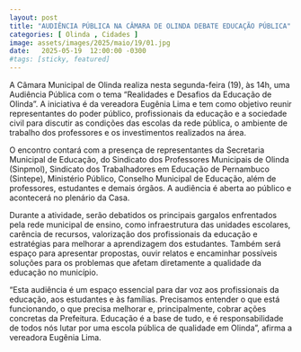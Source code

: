 ```yaml
---
layout: post
title: "AUDIÊNCIA PÚBLICA NA CÂMARA DE OLINDA DEBATE EDUCAÇÃO PÚBLICA"
categories: [ Olinda , Cidades ]
image: assets/images/2025/maio/19/01.jpg
date:   2025-05-19  12:00:00 -0300
#tags: [sticky, featured]
---
```

A Câmara Municipal de Olinda realiza nesta segunda-feira (19), às 14h, uma Audiência Pública com o tema “Realidades e Desafios da Educação de Olinda”. A iniciativa é da vereadora Eugênia Lima e tem como objetivo reunir representantes do poder público, profissionais da educação e a sociedade civil para discutir as condições das escolas da rede pública, o ambiente de trabalho dos professores e os investimentos realizados na área.

O encontro contará com a presença de representantes da Secretaria Municipal de Educação, do Sindicato dos Professores Municipais de Olinda (Sinpmol), Sindicato dos Trabalhadores em Educação de Pernambuco (Sintepe), Ministério Público, Conselho Municipal de Educação, além de professores, estudantes e demais órgãos. A audiência é aberta ao público e acontecerá no plenário da Casa.

Durante a atividade, serão debatidos os principais gargalos enfrentados pela rede municipal de ensino, como infraestrutura das unidades escolares, carência de recursos, valorização dos profissionais da educação e estratégias para melhorar a aprendizagem dos estudantes. Também será espaço para apresentar propostas, ouvir relatos e encaminhar possíveis soluções para os problemas que afetam diretamente a qualidade da educação no município.

 “Esta audiência é um espaço essencial para dar voz aos profissionais da educação, aos estudantes e às famílias. Precisamos entender o que está funcionando, o que precisa melhorar e, principalmente, cobrar ações concretas da Prefeitura. Educação é a base de tudo, e é responsabilidade de todos nós lutar por uma escola pública de qualidade em Olinda”, afirma a vereadora Eugênia Lima.
